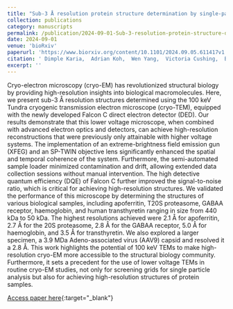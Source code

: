 ```yaml
---
title: "Sub-3 Å resolution protein structure determination by single-particle cryo-EM at 100 keV"
collection: publications
category: manuscripts
permalink: /publication/2024-09-01-Sub-3-resolution-protein-structure-determination-by-single-particle-cryo-EM-at-100-keV
date: 2024-09-01
venue: 'bioRxiv'
paperurl: 'https://www.biorxiv.org/content/10.1101/2024.09.05.611417v1'
citation: ' Dimple Karia,  Adrian Koh,  Wen Yang,  Victoria Cushing,  Benjamin Basanta,  Daniel Mihaylov,  <strong>Sagar Khavnekar</strong>,  Ondřej Vyroubal,  Miloš Malínský,  Ondřej Sháněl,  Vojtěch Doležal,  Juergen Plitzko,  Lingbo Yu,  Gabriel Lander,  A. Aricescu,  Basil Greber,  Abhay Kotecha, &quot;Sub-3 Å resolution protein structure determination by single-particle cryo-EM at 100 keV.&quot; bioRxiv, 2024.'
excerpt: ''
---
```


Cryo-electron microscopy (cryo-EM) has revolutionized structural biology by providing high-resolution insights into biological macromolecules. Here, we present sub-3 Å resolution structures determined using the 100 keV Tundra cryogenic transmission electron microscope (cryo-TEM), equipped with the newly developed Falcon C direct electron detector (DED). Our results demonstrate that this lower voltage microscope, when combined with advanced electron optics and detectors, can achieve high-resolution reconstructions that were previously only attainable with higher voltage systems. The implementation of an extreme-brightness field emission gun (XFEG) and an SP-TWIN objective lens significantly enhanced the spatial and temporal coherence of the system. Furthermore, the semi-automated sample loader minimized contamination and drift, allowing extended data collection sessions without manual intervention. The high detective quantum efficiency (DQE) of Falcon C further improved the signal-to-noise ratio, which is critical for achieving high-resolution structures. We validated the performance of this microscope by determining the structures of various biological samples, including apoferritin, T20S proteasome, GABAA receptor, haemoglobin, and human transthyretin ranging in size from 440 kDa to 50 kDa. The highest resolutions achieved were 2.1 Å for apoferritin, 2.7 Å for the 20S proteasome, 2.8 Å for the GABAA receptor, 5.0 Å for haemoglobin, and 3.5 Å for transthyretin. We also explored a larger specimen, a 3.9 MDa Adeno-associated virus (AAV9) capsid and resolved it a 2.8 Å. This work highlights the potential of 100 keV TEMs to make high-resolution cryo-EM more accessible to the structural biology community. Furthermore, it sets a precedent for the use of lower voltage TEMs in routine cryo-EM studies, not only for screening grids for single particle analysis but also for achieving high-resolution structures of protein samples.

[Access paper here](https://www.biorxiv.org/content/10.1101/2024.09.05.611417v1){:target="_blank"}
